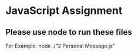 # JavaScript Assignment

## Please use node to run these files

For Example: node ./"2 Personal Message.js"